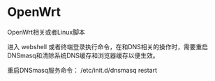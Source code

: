 # OpenWrt
OpenWrt相关或者Linux脚本

进入 webshell 或者终端登录执行命令，在和DNS相关的操作时，需要重启DNSmasq和清除系统DNS缓存和浏览器缓存以便生效。

重启DNSmasq服务命令：
/etc/init.d/dnsmasq restart
